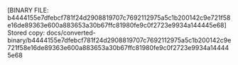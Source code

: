 [BINARY FILE: b4444155e7dfebcf781f24d2908819707c7692112975a5c1b200142c9e721f58e16de89363e600a883653a30b67ffc81980fe9c0f2723e9934a144445e68]
Stored copy: docs/converted-binary/b4444155e7dfebcf781f24d2908819707c7692112975a5c1b200142c9e721f58e16de89363e600a883653a30b67ffc81980fe9c0f2723e9934a144445e68
